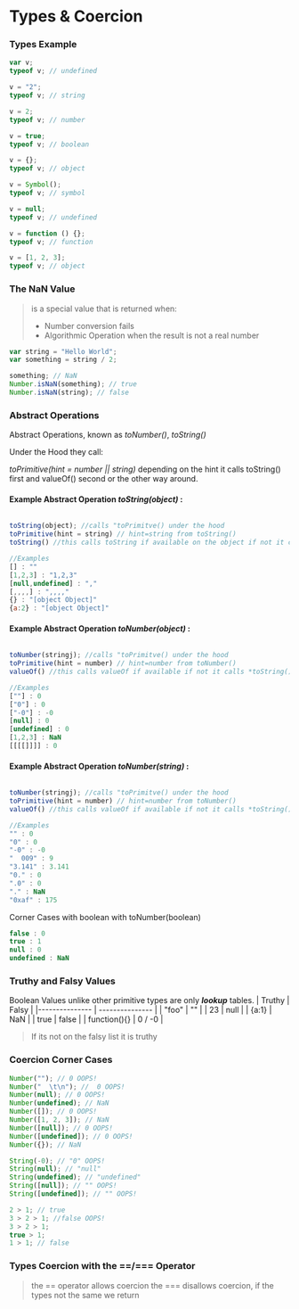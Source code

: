 # Types & Coercion

### Types Example

```javascript
var v;
typeof v; // undefined

v = "2";
typeof v; // string

v = 2;
typeof v; // number

v = true;
typeof v; // boolean

v = {};
typeof v; // object

v = Symbol();
typeof v; // symbol

v = null;
typeof v; // undefined

v = function () {};
typeof v; // function

v = [1, 2, 3];
typeof v; // object
```

### The NaN Value

> is a special value that is returned when:
>
> - Number conversion fails
> - Algorithmic Operation when the result is not a real number

```javascript
var string = "Hello World";
var something = string / 2;

something; // NaN
Number.isNaN(something); // true
Number.isNaN(string); // false
```

### Abstract Operations

Abstract Operations, known as _toNumber()_, _toString()_

Under the Hood they call:

_toPrimitive(hint = number || string)_
depending on the hint it calls toString() first and valueOf() second or the other way around.

#### Example Abstract Operation _toString(object)_ :

```Javascript

toString(object); //calls "toPrimitve() under the hood
toPrimitive(hint = string) // hint=string from toString()
toString() //this calls toString if available on the object if not it calls *valueOf()*

//Examples
[] : ""
[1,2,3] : "1,2,3"
[null,undefined] : ","
[,,,,] : ",,,,"
{} : "[object Object]"
{a:2} : "[object Object]"
```

#### Example Abstract Operation _toNumber(object)_ :

```Javascript

toNumber(stringj); //calls "toPrimitve() under the hood
toPrimitive(hint = number) // hint=number from toNumber()
valueOf() //this calls valueOf if available if not it calls *toString()*

//Examples
[""] : 0
["0"] : 0
["-0"] : -0
[null] : 0
[undefined] : 0
[1,2,3] : NaN
[[[[]]]] : 0
```

#### Example Abstract Operation _toNumber(string)_ :

```Javascript

toNumber(stringj); //calls "toPrimitve() under the hood
toPrimitive(hint = number) // hint=number from toNumber()
valueOf() //this calls valueOf if available if not it calls *toString()*

//Examples
"" : 0
"0" : 0
"-0" : -0
"  009" : 9
"3.141" : 3.141
"0." : 0
".0" : 0
"." : NaN
"0xaf" : 175
```

Corner Cases with boolean with toNumber(boolean)

```javascript
false : 0
true : 1
null : 0
undefined : NaN

```

### Truthy and Falsy Values

Boolean Values unlike other primitive types are only **_lookup_** tables.
| Truthy | Falsy |
|--------------- | --------------- |
| "foo" | "" |
| 23 | null |
| {a:1} | NaN |
| true | false |
| function(){} | 0 / -0 |

> If its not on the falsy list it is truthy

### Coercion Corner Cases

```javascript
Number(""); // 0 OOPS!
Number("  \t\n"); //  0 OOPS!
Number(null); // 0 OOPS!
Number(undefined); // NaN
Number([]); // 0 OOPS!
Number([1, 2, 3]); // NaN
Number([null]); // 0 OOPS!
Number([undefined]); // 0 OOPS!
Number({}); // NaN

String(-0); // "0" OOPS!
String(null); // "null"
String(undefined); // "undefined"
String([null]); // "" OOPS!
String([undefined]); // "" OOPS!

2 > 1; // true
3 > 2 > 1; //false OOPS!
3 > 2 > 1;
true > 1;
1 > 1; // false
```

### Types Coercion with the ==/=== Operator

> the == operator allows coercion
> the === disallows coercion, if the types not the same we return
